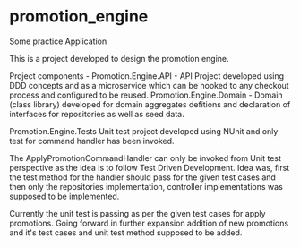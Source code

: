 # promotion_engine
Some practice Application

This is a project developed to design the promotion engine.

Project components -
Promotion.Engine.API - API Project developed using DDD concepts and as a microservice which can be hooked to any checkout process and configured to be reused.
Promotion.Engine.Domain - Domain (class library) developed for domain aggregates defitions and declaration of interfaces for repositories as well as seed data.

Promotion.Engine.Tests
Unit test project developed using NUnit and only test for command handler has been invoked.

The ApplyPromotionCommandHandler can only be invoked from Unit test perspective as the idea is to follow Test Driven Development.
Idea was, first the test method for the handler should pass for the given test cases and then only the repositories implementation, controller implementations was supposed to be implemented.

Currently the unit test is passing as per the given test cases for apply promotions.
Going forward in further expansion addition of new promotions and it's test cases and unit test method supposed to be added.
